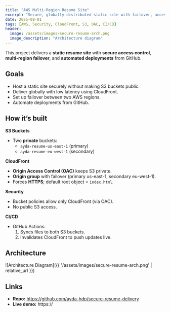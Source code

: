 ```yaml
---
title: "AWS Multi-Region Resume Site"
excerpt: "Secure, globally distributed static site with failover, access control, and CI/CD."
date: 2025-08-01
tags: [AWS, Security, CloudFront, S3, OAC, CI/CD]
header:
  image: /assets/images/secure-resume-arch.png
  image_description: "Architecture diagram"
---
```


This project delivers a **static resume site** with **secure access control**, **multi-region failover**, and **automated deployments** from GitHub.

## Goals
- Host a static site securely without making S3 buckets public.
- Deliver globally with low latency using CloudFront.
- Set up failover between two AWS regions.
- Automate deployments from GitHub.

## How it’s built
**S3 Buckets**  
- Two **private** buckets:
  - `ayda-resume-us-east-1` (primary)
  - `ayda-resume-eu-west-1` (secondary)

**CloudFront**  
- **Origin Access Control (OAC)** keeps S3 private.
- **Origin group** with failover (primary us-east-1, secondary eu-west-1).
- Forces **HTTPS**; default root object = `index.html`.

**Security**  
- Bucket policies allow only CloudFront (via OAC).
- No public S3 access.

**CI/CD**  
- GitHub Actions:
  1. Syncs files to both S3 buckets.
  2. Invalidates CloudFront to push updates live.

## Architecture
![Architecture Diagram]({{ '/assets/images/secure-resume-arch.png' | relative_url }})

## Links
- **Repo:** <https://github.com/ayda-hdp/secure-resume-delivery>  
- **Live demo:** https://<your-cloudfront-domain>
